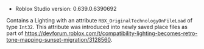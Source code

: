 * Roblox Studio version: 0.639.0.6390692

Contains a Lighting with an attribute `RBX_OriginalTechnologyOnFileLoad` of type `Int32`. This attribute was introduced into newly saved place files as part of https://devforum.roblox.com/t/compatibility-lighting-becomes-retro-tone-mapping-sunset-migration/3128560.

